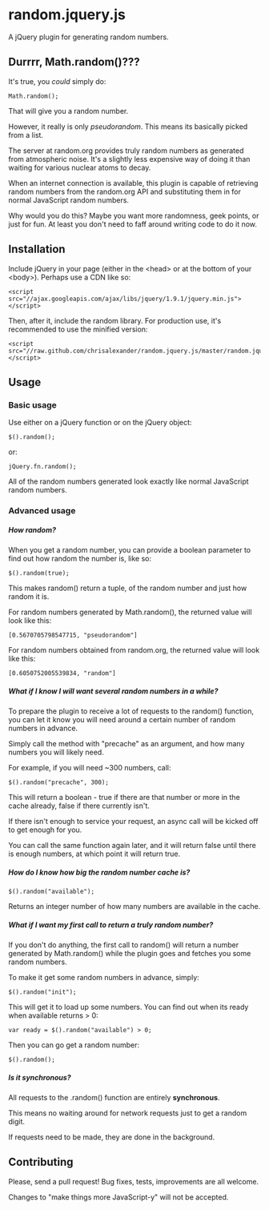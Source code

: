 random.jquery.js
================

A jQuery plugin for generating random numbers.

## Durrrr, Math.random()???

It's true, you *could* simply do:

    Math.random();
    
That will give you a random number.

However, it really is only *pseudorandom*. This means its basically picked from a list.

The server at random.org provides truly random numbers as generated from atmospheric noise. It's a slightly less expensive way of doing it than waiting for various nuclear atoms to decay.

When an internet connection is available, this plugin is capable of retrieving random numbers from the random.org API and substituting them in for normal JavaScript random numbers.

Why would you do this? Maybe you want more randomness, geek points, or just for fun. At least you don't need to faff around writing code to do it now.

## Installation

Include jQuery in your page (either in the &lt;head&gt; or at the bottom of your &lt;body&gt;). Perhaps use a CDN like so:

    <script src="//ajax.googleapis.com/ajax/libs/jquery/1.9.1/jquery.min.js"></script>

Then, after it, include the random library. For production use, it's recommended to use the minified version:

    <script src="//raw.github.com/chrisalexander/random.jquery.js/master/random.jquery.min.js"></script>

## Usage

### Basic usage

Use either on a jQuery function or on the jQuery object:

    $().random();

or:

    jQuery.fn.random();
    
All of the random numbers generated look exactly like normal JavaScript random numbers.
    
### Advanced usage

##### How random?

When you get a random number, you can provide a boolean parameter to find out how random the number is, like so:

    $().random(true);
    
This makes random() return a tuple, of the random number and just how random it is.

For random numbers generated by Math.random(), the returned value will look like this:

    [0.5670705798547715, "pseudorandom"]
    
For random numbers obtained from random.org, the returned value will look like this:

    [0.6050752005539834, "random"]
    
##### What if I know I will want several random numbers in a while?

To prepare the plugin to receive a lot of requests to the random() function, you can let it know you will need around a certain number of random numbers in advance.

Simply call the method with "precache" as an argument, and how many numbers you will likely need.

For example, if you will need ~300 numbers, call:

    $().random("precache", 300);
    
This will return a boolean - true if there are that number or more in the cache already, false if there currently isn't.

If there isn't enough to service your request, an async call will be kicked off to get enough for you.

You can call the same function again later, and it will return false until there is enough numbers, at which point it will return true.

##### How do I know how big the random number cache is?

    $().random("available");
    
Returns an integer number of how many numbers are available in the cache.

##### What if I want my first call to return a truly random number?

If you don't do anything, the first call to random() will return a number generated by Math.random() while the plugin goes and fetches you some random numbers.

To make it get some random numbers in advance, simply:

    $().random("init");
    
This will get it to load up some numbers. You can find out when its ready when available returns > 0:

    var ready = $().random("available") > 0;

Then you can go get a random number:

    $().random();

##### Is it synchronous?

All requests to the .random() function are entirely **synchronous**.

This means no waiting around for network requests just to get a random digit.

If requests need to be made, they are done in the background.

## Contributing

Please, send a pull request! Bug fixes, tests, improvements are all welcome.

Changes to "make things more JavaScript-y" will not be accepted.
